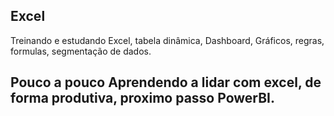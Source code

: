 ## Excel
Treinando e estudando Excel, tabela dinâmica, Dashboard, Gráficos, regras, formulas, segmentação de dados.


## Pouco a pouco Aprendendo a lidar com excel, de forma produtiva, proximo passo PowerBI.
